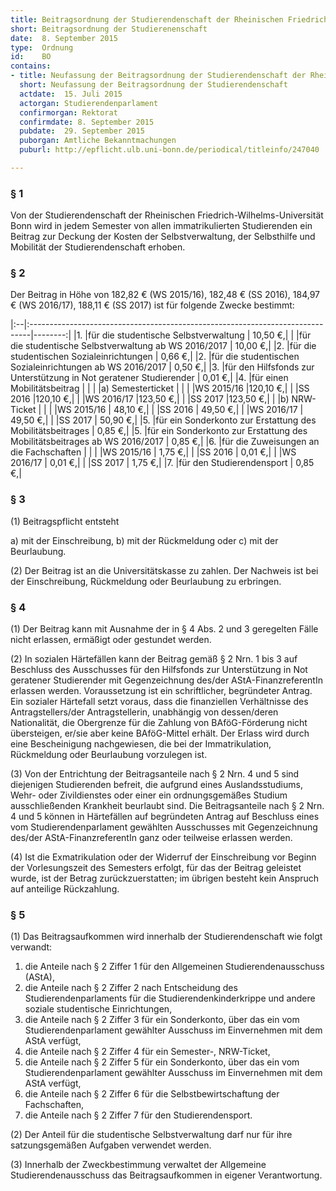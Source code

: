```yaml
---
title: Beitragsordnung der Studierendenschaft der Rheinischen Friedrich-Wilhelms-Universität Bonn
short: Beitragsordnung der Studierenenschaft
date:  8. September 2015
type:  Ordnung
id:    BO
contains:
- title: Neufassung der Beitragsordnung der Studierendenschaft der Rheinischen Friedrich-Wilhelms-Universität Bonn
  short: Neufassung der Beitragsordnung der Studierendenschaft
  actdate:  15. Juli 2015
  actorgan: Studierendenparlament
  confirmorgan: Rektorat
  confirmdate: 8. September 2015
  pubdate:  29. September 2015
  puborgan: Amtliche Bekanntmachungen
  puburl: http://epflicht.ulb.uni-bonn.de/periodical/titleinfo/247040

---
```


### § 1
Von der Studierendenschaft der Rheinischen Friedrich-Wilhelms-Universität Bonn wird in
jedem Semester von allen immatrikulierten Studierenden ein Beitrag zur Deckung der
Kosten der Selbstverwaltung, der Selbsthilfe und Mobilität der Studierendenschaft erhoben.

### § 2
Der Beitrag in Höhe von 182,82 € (WS 2015/16), 182,48 € (SS 2016), 184,97 €
(WS 2016/17), 188,11 € (SS 2017) ist für folgende Zwecke bestimmt:

|:--|:------------------------------------------------------------------------------|--------:|
|1. |für die studentische Selbstverwaltung							| 10,50 €,|
|   |für die studentische Selbstverwaltung ab WS 2016/2017					| 10,00 €,|
|2. |für die studentischen Sozialeinrichtungen							|  0,66 €,|
|2. |für die studentischen Sozialeinrichtungen ab WS 2016/2017				|  0,50 €,|
|3. |für den Hilfsfonds zur Unterstützung in Not geratener Studierender			|  0,01 €,|
|4. |für einen Mobilitätsbeitrag									|         |
|   |a) Semesterticket											|         |
|   |WS 2015/16												|120,10 €,|
|   |SS 2016												|120,10 €,|
|   |WS 2016/17												|123,50 €,|
|   |SS 2017												|123,50 €,|
|   |b) NRW-Ticket											|         |
|   |WS 2015/16												| 48,10 €,|
|   |SS 2016												| 49,50 €,|
|   |WS 2016/17												| 49,50 €,|
|   |SS 2017												| 50,90 €,|
|5. |für ein Sonderkonto zur Erstattung des Mobilitätsbeitrages				|  0,85 €,|
|5. |für ein Sonderkonto zur Erstattung des Mobilitätsbeitrages ab WS 2016/2017	|  0,85 €,|
|6. |für die Zuweisungen an die Fachschaften							|         |
|   |WS 2015/16												|  1,75 €,|
|   |SS 2016												|  0,01 €,|
|   |WS 2016/17												|  0,01 €,|
|   |SS 2017												|  1,75 €,|
|7. |für den Studierendensport									|  0,85 €,|

### § 3
(1) Beitragspflicht entsteht

a) mit der Einschreibung,
b) mit der Rückmeldung oder
c) mit der Beurlaubung.

(2) Der Beitrag ist an die Universitätskasse zu zahlen. Der Nachweis ist bei der
Einschreibung, Rückmeldung oder Beurlaubung zu erbringen.

### § 4
(1) Der Beitrag kann mit Ausnahme der in § 4 Abs. 2 und 3 geregelten Fälle nicht
erlassen, ermäßigt oder gestundet werden.

(2) In sozialen Härtefällen kann der Beitrag gemäß § 2 Nrn. 1 bis 3 auf Beschluss des
Ausschusses für den Hilfsfonds zur Unterstützung in Not geratener Studierender mit
Gegenzeichnung des/der AStA-FinanzreferentIn erlassen werden. Voraussetzung ist ein
schriftlicher, begründeter Antrag. Ein sozialer Härtefall setzt voraus, dass die finanziellen
Verhältnisse des Antragstellers/der Antragstellerin, unabhängig von dessen/deren
Nationalität, die Obergrenze für die Zahlung von BAföG-Förderung nicht übersteigen, er/sie
aber keine BAföG-Mittel erhält. Der Erlass wird durch eine Bescheinigung nachgewiesen, die
bei der Immatrikulation, Rückmeldung oder Beurlaubung vorzulegen ist.

(3) Von der Entrichtung der Beitragsanteile nach § 2 Nrn. 4 und 5 sind diejenigen
Studierenden befreit, die aufgrund eines Auslandsstudiums, Wehr- oder Zivildienstes oder
einer ein ordnungsgemäßes Studium ausschließenden Krankheit beurlaubt sind. Die
Beitragsanteile nach § 2 Nrn. 4 und 5 können in Härtefällen auf begründeten Antrag auf
Beschluss eines vom Studierendenparlament gewählten Ausschusses mit Gegenzeichnung
des/der AStA-FinanzreferentIn ganz oder teilweise erlassen werden.

(4) Ist die Exmatrikulation oder der Widerruf der Einschreibung vor Beginn der
Vorlesungszeit des Semesters erfolgt, für das der Beitrag geleistet wurde, ist der Betrag
zurückzuerstatten; im übrigen besteht kein Anspruch auf anteilige Rückzahlung.

### § 5
(1) Das Beitragsaufkommen wird innerhalb der Studierendenschaft wie folgt verwandt:

1. die Anteile nach § 2 Ziffer 1 für den Allgemeinen Studierendenausschuss (AStA),
2. die Anteile nach § 2 Ziffer 2 nach Entscheidung des Studierendenparlaments für
    die Studierendenkinderkrippe und andere soziale studentische Einrichtungen,
3. die Anteile nach § 2 Ziffer 3 für ein Sonderkonto, über das ein vom
    Studierendenparlament gewählter Ausschuss im Einvernehmen mit dem AStA
    verfügt,
4. die Anteile nach § 2 Ziffer 4 für ein Semester-, NRW-Ticket,
5. die Anteile nach § 2 Ziffer 5 für ein Sonderkonto, über das ein vom
    Studierendenparlament gewählter Ausschuss im Einvernehmen mit dem AStA
    verfügt,
6. die Anteile nach § 2 Ziffer 6 für die Selbstbewirtschaftung der Fachschaften,
7. die Anteile nach § 2 Ziffer 7 für den Studierendensport.

(2) Der Anteil für die studentische Selbstverwaltung darf nur für ihre satzungsgemäßen
Aufgaben verwendet werden.

(3) Innerhalb der Zweckbestimmung verwaltet der Allgemeine Studierendenausschuss das
Beitragsaufkommen in eigener Verantwortung.
